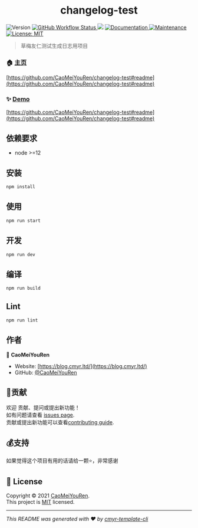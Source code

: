 <h1 align="center">changelog-test </h1>
<p>
  <img alt="Version" src="https://img.shields.io/badge/version-0.1.0-blue.svg?cacheSeconds=2592000" />
  <a href="https://github.com/CaoMeiYouRen/changelog-test/actions?query=workflow%3ARelease" target="_blank">
    <img alt="GitHub Workflow Status" src="https://img.shields.io/github/workflow/status/CaoMeiYouRen/changelog-test/Release">
  </a>
  <img src="https://img.shields.io/badge/node-%3E%3D12-blue.svg" />
  <a href="https://github.com/CaoMeiYouRen/changelog-test#readme" target="_blank">
    <img alt="Documentation" src="https://img.shields.io/badge/documentation-yes-brightgreen.svg" />
  </a>
  <a href="https://github.com/CaoMeiYouRen/changelog-test/graphs/commit-activity" target="_blank">
    <img alt="Maintenance" src="https://img.shields.io/badge/Maintained%3F-yes-green.svg" />
  </a>
  <a href="https://github.com/CaoMeiYouRen/changelog-test/blob/master/LICENSE" target="_blank">
    <img alt="License: MIT" src="https://img.shields.io/badge/License-MIT-yellow.svg" />
  </a>
</p>


> 草梅友仁测试生成日志用项目

### 🏠 [主页](https://github.com/CaoMeiYouRen/changelog-test#readme)

[https://github.com/CaoMeiYouRen/changelog-test#readme](https://github.com/CaoMeiYouRen/changelog-test#readme)


### ✨ [Demo](https://github.com/CaoMeiYouRen/changelog-test#readme)

[https://github.com/CaoMeiYouRen/changelog-test#readme](https://github.com/CaoMeiYouRen/changelog-test#readme)


## 依赖要求


- node >=12

## 安装

```sh
npm install
```

## 使用

```sh
npm run start
```

## 开发

```sh
npm run dev
```

## 编译

```sh
npm run build
```

## Lint

```sh
npm run lint
```


## 作者


👤 **CaoMeiYouRen**

* Website: [https://blog.cmyr.ltd/](https://blog.cmyr.ltd/)
* GitHub: [@CaoMeiYouRen](https://github.com/CaoMeiYouRen)


## 🤝贡献

欢迎 贡献、提问或提出新功能！<br />如有问题请查看 [issues page](https://github.com/CaoMeiYouRen/changelog-test/issues). <br/>贡献或提出新功能可以查看[contributing guide](https://github.com/CaoMeiYouRen/changelog-test/blob/master/CONTRIBUTING.md).

## 💰支持

如果觉得这个项目有用的话请给一颗⭐️，非常感谢

## 📝 License

Copyright © 2021 [CaoMeiYouRen](https://github.com/CaoMeiYouRen).<br />
This project is [MIT](https://github.com/CaoMeiYouRen/changelog-test/blob/master/LICENSE) licensed.

***
_This README was generated with ❤️ by [cmyr-template-cli](https://github.com/CaoMeiYouRen/cmyr-template-cli)_
